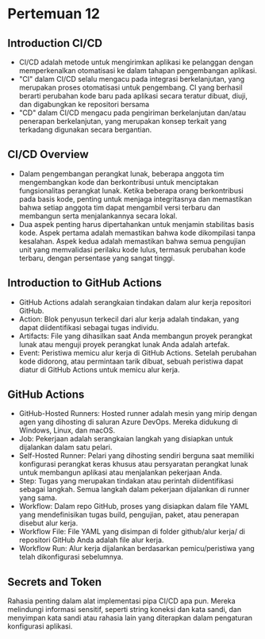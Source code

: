 # Pertemuan 12
## Introduction CI/CD
- CI/CD adalah metode untuk mengirimkan aplikasi ke pelanggan dengan memperkenalkan otomatisasi ke dalam tahapan pengembangan aplikasi.
- "CI" dalam CI/CD selalu mengacu pada integrasi berkelanjutan, yang merupakan proses otomatisasi untuk pengembang. CI yang berhasil berarti perubahan kode baru pada aplikasi secara teratur dibuat, diuji, dan digabungkan ke repositori bersama
- "CD" dalam CI/CD mengacu pada pengiriman berkelanjutan dan/atau penerapan berkelanjutan, yang merupakan konsep terkait yang terkadang digunakan secara bergantian.

## CI/CD Overview
- Dalam pengembangan perangkat lunak, beberapa anggota tim mengembangkan kode dan berkontribusi untuk menciptakan fungsionalitas perangkat lunak. Ketika beberapa orang berkontribusi pada basis kode, penting untuk menjaga integritasnya dan memastikan bahwa setiap anggota tim dapat mengambil versi terbaru dan membangun serta menjalankannya secara lokal.
- Dua aspek penting harus dipertahankan untuk menjamin stabilitas basis kode. Aspek pertama adalah memastikan bahwa kode dikompilasi tanpa kesalahan. Aspek kedua adalah memastikan bahwa semua pengujian unit yang memvalidasi perilaku kode lulus, termasuk perubahan kode terbaru, dengan persentase yang sangat tinggi.

## Introduction to GitHub Actions
- GitHub Actions adalah serangkaian tindakan dalam alur kerja repositori GitHub.
- Action: Blok penyusun terkecil dari alur kerja adalah tindakan, yang dapat diidentifikasi sebagai tugas individu.
- Artifacts: File yang dihasilkan saat Anda membangun proyek perangkat lunak atau menguji proyek perangkat lunak Anda adalah artefak.
- Event: Peristiwa memicu alur kerja di GitHub Actions. Setelah perubahan kode didorong, atau permintaan tarik dibuat, sebuah peristiwa dapat diatur di GitHub Actions untuk memicu alur kerja.

## GitHub Actions
- GitHub-Hosted Runners: Hosted runner adalah mesin yang mirip dengan agen yang dihosting di saluran Azure DevOps. Mereka didukung di Windows, Linux, dan macOS.
- Job: Pekerjaan adalah serangkaian langkah yang disiapkan untuk dijalankan dalam satu pelari.
- Self-Hosted Runner: Pelari yang dihosting sendiri berguna saat memiliki konfigurasi perangkat keras khusus atau persyaratan perangkat lunak untuk membangun aplikasi atau menjalankan pekerjaan Anda.
- Step: Tugas yang merupakan tindakan atau perintah diidentifikasi sebagai langkah. Semua langkah dalam pekerjaan dijalankan di runner yang sama.
- Workflow: Dalam repo GitHub, proses yang disiapkan dalam file YAML yang mendefinisikan tugas build, pengujian, paket, atau penerapan disebut alur kerja.
- Workflow File: File YAML yang disimpan di folder github/alur kerja/ di repositori GitHub Anda adalah file alur kerja.
- Workflow Run: Alur kerja dijalankan berdasarkan pemicu/peristiwa yang telah dikonfigurasi sebelumnya.

## Secrets and Token
Rahasia penting dalam alat implementasi pipa CI/CD apa pun. Mereka melindungi informasi sensitif, seperti string koneksi dan kata sandi, dan menyimpan kata sandi atau rahasia lain yang diterapkan dalam pengaturan konfigurasi aplikasi.
